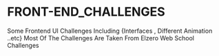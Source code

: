 # FRONT-END_CHALLENGES
Some Frontend UI Challenges Including {Interfaces , Different Animation ..etc} Most Of The Challenges Are Taken From  Elzero Web School Challenges
